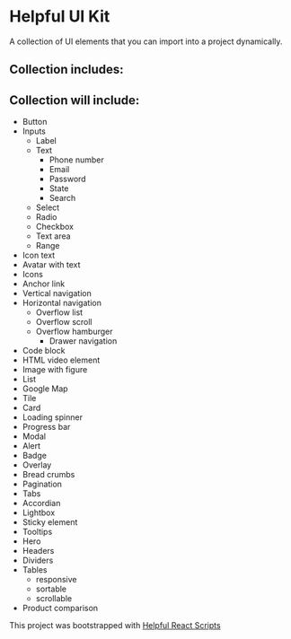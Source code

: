# Helpful UI Kit

A collection of UI elements that you can import into a project dynamically.

## Collection includes:

## Collection will include:
- Button
- Inputs
  - Label
  - Text
    - Phone number
    - Email
    - Password
    - State
    - Search
  - Select
  - Radio
  - Checkbox
  - Text area
  - Range
- Icon text
- Avatar with text
- Icons
- Anchor link
- Vertical navigation
- Horizontal navigation
  - Overflow list
  - Overflow scroll
  - Overflow hamburger
    - Drawer navigation
- Code block
- HTML video element
- Image with figure
- List
- Google Map
- Tile
- Card
- Loading spinner
- Progress bar
- Modal
- Alert
- Badge
- Overlay
- Bread crumbs
- Pagination
- Tabs
- Accordian
- Lightbox
- Sticky element
- Tooltips
- Hero
- Headers
- Dividers
- Tables
  - responsive
  - sortable
  - scrollable
- Product comparison

This project was bootstrapped with [Helpful React Scripts](https://github.com/helpfulhuman/helpful-react-scripts)
